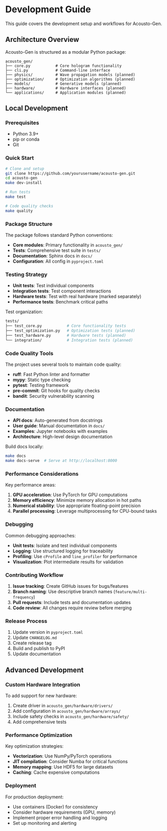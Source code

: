 # Development Guide

This guide covers the development setup and workflows for Acousto-Gen.

## Architecture Overview

Acousto-Gen is structured as a modular Python package:

```
acousto_gen/
├── core.py           # Core hologram functionality
├── cli.py            # Command-line interface
├── physics/          # Wave propagation models (planned)
├── optimization/     # Optimization algorithms (planned)
├── models/           # Generative models (planned)
├── hardware/         # Hardware interfaces (planned)
└── applications/     # Application modules (planned)
```

## Local Development

### Prerequisites

- Python 3.9+
- pip or conda
- Git

### Quick Start

```bash
# Clone and setup
git clone https://github.com/yourusername/acousto-gen.git
cd acousto-gen
make dev-install

# Run tests
make test

# Code quality checks
make quality
```

### Package Structure

The package follows standard Python conventions:

- **Core modules**: Primary functionality in `acousto_gen/`
- **Tests**: Comprehensive test suite in `tests/`
- **Documentation**: Sphinx docs in `docs/`
- **Configuration**: All config in `pyproject.toml`

### Testing Strategy

- **Unit tests**: Test individual components
- **Integration tests**: Test component interactions
- **Hardware tests**: Test with real hardware (marked separately)
- **Performance tests**: Benchmark critical paths

Test organization:
```bash
tests/
├── test_core.py           # Core functionality tests
├── test_optimization.py   # Optimization tests (planned)
├── test_hardware.py       # Hardware tests (planned)
└── integration/           # Integration tests (planned)
```

### Code Quality Tools

The project uses several tools to maintain code quality:

- **ruff**: Fast Python linter and formatter
- **mypy**: Static type checking
- **pytest**: Testing framework
- **pre-commit**: Git hooks for quality checks
- **bandit**: Security vulnerability scanning

### Documentation

- **API docs**: Auto-generated from docstrings
- **User guide**: Manual documentation in `docs/`
- **Examples**: Jupyter notebooks with examples
- **Architecture**: High-level design documentation

Build docs locally:
```bash
make docs
make docs-serve  # Serve at http://localhost:8000
```

### Performance Considerations

Key performance areas:

1. **GPU acceleration**: Use PyTorch for GPU computations
2. **Memory efficiency**: Minimize memory allocation in hot paths
3. **Numerical stability**: Use appropriate floating-point precision
4. **Parallel processing**: Leverage multiprocessing for CPU-bound tasks

### Debugging

Common debugging approaches:

- **Unit tests**: Isolate and test individual components
- **Logging**: Use structured logging for traceability
- **Profiling**: Use `cProfile` and `line_profiler` for performance
- **Visualization**: Plot intermediate results for validation

### Contributing Workflow

1. **Issue tracking**: Create GitHub issues for bugs/features
2. **Branch naming**: Use descriptive branch names (`feature/multi-frequency`)
3. **Pull requests**: Include tests and documentation updates
4. **Code review**: All changes require review before merging

### Release Process

1. Update version in `pyproject.toml`
2. Update `CHANGELOG.md`
3. Create release tag
4. Build and publish to PyPI
5. Update documentation

## Advanced Development

### Custom Hardware Integration

To add support for new hardware:

1. Create driver in `acousto_gen/hardware/drivers/`
2. Add configuration in `acousto_gen/hardware/arrays/`
3. Include safety checks in `acousto_gen/hardware/safety/`
4. Add comprehensive tests

### Performance Optimization

Key optimization strategies:

- **Vectorization**: Use NumPy/PyTorch operations
- **JIT compilation**: Consider Numba for critical functions
- **Memory mapping**: Use HDF5 for large datasets
- **Caching**: Cache expensive computations

### Deployment

For production deployment:

- Use containers (Docker) for consistency
- Consider hardware requirements (GPU, memory)
- Implement proper error handling and logging
- Set up monitoring and alerting